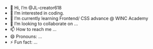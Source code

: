 - 👋 Hi, I’m @JL-creator618
- 👀 I’m interested in coding.
- 🌱 I’m currently learning Frontend/ CSS advance @ WINC Academy
- 💞️ I’m looking to collaborate on ...
- 📫 How to reach me ...
- 😄 Pronouns: ...
- ⚡ Fun fact: ...

<!---
JL-creator618/JL-creator618 is a ✨ special ✨ repository because its `README.md` (this file) appears on your GitHub profile.
You can click the Preview link to take a look at your changes.
--->
